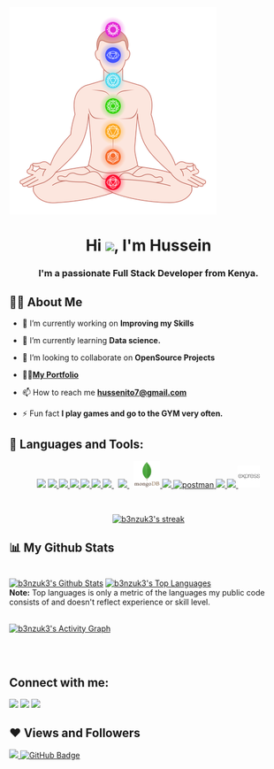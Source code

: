 <a href="#"><img align="center" width="" height="auto" src="image/chakra.png" height="175px"/></a>

<h1 align="center">Hi <img src="https://raw.githubusercontent.com/MartinHeinz/MartinHeinz/master/wave.gif" width="30px">, I'm Hussein</h1>
<h3 align="center">I'm a passionate Full Stack Developer from Kenya.</h3>

## 🙋‍♂️ About Me

-   🔭 I’m currently working on **Improving my Skills**

-   🌱 I’m currently learning **Data science.**

-   👯 I’m looking to collaborate on **OpenSource Projects**

-   👨‍💻**[My Portfolio]([https://drive.google.com/file/d/1FcV_iLTNZv9Cr29Lxzn0Tw8vWjGn3hYP/view?usp=drive_link](https://drive.google.com/file/d/1FcV_iLTNZv9Cr29Lxzn0Tw8vWjGn3hYP/view?usp=sharing))**

-   📫 How to reach me **hussenito7@gmail.com**

-   ⚡ Fun fact **I play games and go to the GYM very often.**

## 🚀 Languages and Tools:

<p align="center">
    <a href="https://angular.io/" target="_blank"> <img src="https://img.icons8.com/color/48/000000/angularjs.png"/></a>
    <a href="https://developer.mozilla.org/en-US/docs/Web/JavaScript" target="_blank"> <img src="https://img.icons8.com/color/48/000000/javascript.png"/> </a>
    <a href="https://www.w3.org/html/" target="_blank"> <img src="https://img.icons8.com/color/48/000000/html-5.png"/> </a>
    <a href="https://www.w3schools.com/css/" target="_blank"> <img src="https://img.icons8.com/color/48/000000/css3.png"/> </a>
    <a href="https://getbootstrap.com" target="_blank"> <img src="https://img.icons8.com/color/48/000000/bootstrap.png"/> </a>
    <a href="https://www.python.org" target="_blank"> <img src="https://img.icons8.com/color/48/000000/python.png"/> </a>
    <a style="padding-right:8px;" href="https://nodejs.org" target="_blank"> <img src="https://img.icons8.com/color/48/000000/nodejs.png"/> </a>
    <a style="padding-right:8px;" href="https://www.mysql.com/" target="_blank"> <img src="https://img.icons8.com/fluent/50/000000/mysql-logo.png"/> </a>
    <a href="https://www.mongodb.com/" target="_blank"> <img src="https://raw.githubusercontent.com/devicons/devicon/master/icons/mongodb/mongodb-original-wordmark.svg" alt="mongodb" width="48" height="48"/> </a>
    <a href="https://firebase.google.com/" target="_blank"> <img src="https://img.icons8.com/color/48/000000/firebase.png"/> </a>
    <a href="https://postman.com" target="_blank"> <img src="https://www.vectorlogo.zone/logos/getpostman/getpostman-icon.svg" alt="postman" width="45" height="45"/> </a>
    <a href="https://git-scm.com/" target="_blank"> <img src="https://img.icons8.com/color/48/000000/git.png"/> </a>
    <a href="https://redux.js.org" target="_blank"> <img src="https://img.icons8.com/color/48/000000/redux.png"/> </a>
    <a href="https://expressjs.com" target="_blank"> <img src="https://raw.githubusercontent.com/devicons/devicon/master/icons/express/express-original-wordmark.svg" alt="express" width="40" height="40"/> </a>
</p>

<!-- [![React Badge](https://img.shields.io/badge/-React-61DBFB?style=for-the-badge&labelColor=black&logo=react&logoColor=61DBFB)](#)  [![Javascript Badge](https://img.shields.io/badge/-Javascript-F0DB4F?style=for-the-badge&labelColor=black&logo=javascript&logoColor=F0DB4F)](#) [![Typescript Badge](https://img.shields.io/badge/-Typescript-007acc?style=for-the-badge&labelColor=black&logo=typescript&logoColor=007acc)](#) [![Nodejs Badge](https://img.shields.io/badge/-Nodejs-3C873A?style=for-the-badge&labelColor=black&logo=node.js&logoColor=3C873A)](#) [![GraphQL Badge](https://img.shields.io/badge/-GraphQl-e535ab?style=for-the-badge&labelColor=black&logo=node.js&logoColor=e535ab)](#) -->

<br/>

<p align="center">
    <a href="https://github.com/b3nzuk3/github-readme-streak-stats">
        <img title="🔥 Get streak stats for your profile at git.io/streak-stats" alt="b3nzuk3's streak" src="https://github-readme-streak-stats.herokuapp.com/?user=b3nzuk3&theme=black-ice&hide_border=true&stroke=0000&background=060A0CD0"/>
    </a>
</p>

## 📊 My Github Stats

  <br/>
    <a href="https://github.com/b3nzuk3/github-readme-stats"><img alt="b3nzuk3's Github Stats" src="https://github-readme-stats.vercel.app/api?username=b3nzuk3&show_icons=true&count_private=true&theme=react&hide_border=true&bg_color=0D1117" /></a>
  <a href="https://github.com/b3nzuk3/github-readme-stats"><img alt="b3nzuk3's Top Languages" src="https://github-readme-stats.vercel.app/api/top-langs/?username=b3nzuk3&langs_count=8&count_private=true&layout=compact&theme=react&hide_border=true&bg_color=0D1117" /></a>
  <br/>
  <b>Note:</b> Top languages is only a metric of the languages my public code consists of and doesn't reflect experience or skill level.

<br/>
<br/>

<a href="https://github.com/b3nzuk3/github-readme-activity-graph"><img alt="b3nzuk3's Activity Graph" src="https://activity-graph.herokuapp.com/graph?username=b3nzuk3&bg_color=0D1117&color=5BCDEC&line=5BCDEC&point=FFFFFF&hide_border=true" /></a>

<br/>
<br/>

## Connect with me:

<p align="left">

<a href = "https://www.linkedin.com/in/hussein-ahmed-049a16236/"><img src="https://img.icons8.com/fluent/48/000000/linkedin.png"/></a>
<a href = "https://twitter.com/HusseynAmour"><img src="https://img.icons8.com/fluent/48/000000/twitter.png"/></a>
<a href = "https://www.instagram.com/b3nzuk3/"><img src="https://img.icons8.com/fluent/48/000000/instagram-new.png"/></a>

</p>

## ❤ Views and Followers

<a href="https://github.com/Meghna-DAS/github-profile-views-counter">
    <img src="https://komarev.com/ghpvc/?username=b3nzuk3">
</a>
<a href="https://github.com/SubhamRaoniar28?tab=followers"><img src="https://img.shields.io/github/followers/b3nzuk3?label=Followers&style=social" alt="GitHub Badge"></a>

